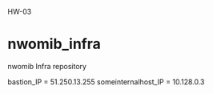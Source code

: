 HW-03
# nwomib_infra
nwomib Infra repository

bastion_IP = 51.250.13.255
someinternalhost_IP = 10.128.0.3



